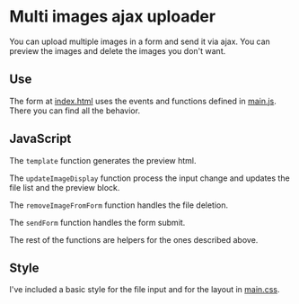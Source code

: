 # Multi images ajax uploader
You can upload multiple images in a form and send it via ajax. You can preview the images and delete the images you don't want.

## Use

The form at [index.html](index.html) uses the events and functions defined in [main.js](main.js). There you can find all the behavior.

## JavaScript

The `template` function generates the preview html.

The `updateImageDisplay` function process the input change and updates the file list and the preview block.

The `removeImageFromForm` function handles the file deletion.

The `sendForm` function handles the form submit.

The rest of the functions are helpers for the ones described above.

## Style

I've included a basic style for the file input and for the layout in [main.css](main.css).